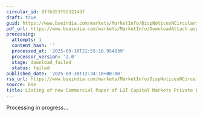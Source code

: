 ```yaml
---
circular_id: 8ffb353f5532143f
draft: true
guid: https://www.bseindia.com/markets/MarketInfo/DispNoticesNCirculars.aspx?Noticeid={6DF8E47B-14A7-4878-9E9A-08E55A7BFA75}&noticeno=20250930-36&dt=09/30/2025&icount=36&totcount=114&flag=0
pdf_url: https://www.bseindia.com/markets/MarketInfo/DownloadAttach.aspx?id=20250930-36&attachedId=
processing:
  attempts: 1
  content_hash: ''
  processed_at: '2025-09-30T21:55:10.954839'
  processor_version: '2.0'
  stage: download_failed
  status: failed
published_date: '2025-09-30T12:34:10+00:00'
rss_url: https://www.bseindia.com/markets/MarketInfo/DispNoticesNCirculars.aspx?Noticeid={6DF8E47B-14A7-4878-9E9A-08E55A7BFA75}&noticeno=20250930-36&dt=09/30/2025&icount=36&totcount=114&flag=0
source: bse
title: Listing of new Commercial Paper of LGT Capital Markets Private Limited
---
```


Processing in progress...